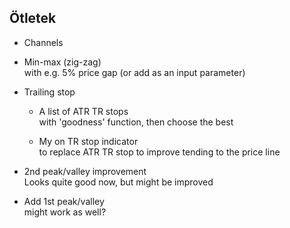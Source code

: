 Ötletek
-------

- Channels  <br>
    
- Min-max (zig-zag)     <br>
    with e.g. 5% price gap (or add as an input parameter)

- Trailing stop
    - A list of ATR TR stops    <br>
        with 'goodness' function, then choose the best

    - My on TR stop indicator   <br>
        to replace ATR TR stop to improve tending to the price line

- 2nd peak/valley improvement   <br>
    Looks quite good now, but might be improved

- Add 1st peak/valley   <br>
    might work as well?

